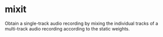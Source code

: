 # mixit
Obtain a single-track audio recording by mixing the individual tracks of a multi-track audio recording according to the static weights.
